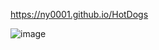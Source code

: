 https://ny0001.github.io/HotDogs

![image](https://user-images.githubusercontent.com/48203127/110933108-011b3e00-8335-11eb-81ae-46c03bc2fe94.png)
